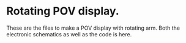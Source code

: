 # Rotating POV display.

These are the files to make a POV display with rotating arm.
Both the electronic schematics as well as the code is here.
